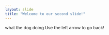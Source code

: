 ```yaml
---
layout: slide
title: "Welcome to our second slide!"
---
```

what the dog doing
Use the left arrow to go back!
